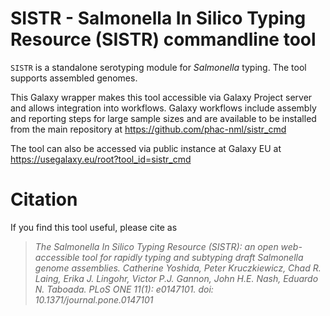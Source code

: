 # SISTR - Salmonella In Silico Typing Resource (SISTR) commandline tool

`SISTR` is a standalone serotyping module for *Salmonella* typing. The tool supports assembled genomes. 

This Galaxy wrapper makes this tool accessible via Galaxy Project server and allows integration into workflows. Galaxy workflows include assembly and reporting steps for large sample sizes and are available to be installed from the main repository at <https://github.com/phac-nml/sistr_cmd>

The tool can also be accessed via public instance at Galaxy EU at <https://usegalaxy.eu/root?tool_id=sistr_cmd>

# Citation
If you find this tool useful, please cite as

><cite> The *Salmonella In Silico* Typing Resource (SISTR): an open web-accessible tool for rapidly typing and subtyping draft *Salmonella* genome assemblies. Catherine Yoshida, Peter Kruczkiewicz, Chad R. Laing, Erika J. Lingohr, Victor P.J. Gannon, John H.E. Nash, Eduardo N. Taboada. PLoS ONE 11(1): e0147101. doi: 10.1371/journal.pone.0147101 </cite>
